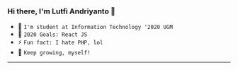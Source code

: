 ### Hi there, I'm Lutfi Andriyanto 👋

- 🔭 `I'm student at Information Technology '2020 UGM `
- 🥅 `2020 Goals: React JS`
- ⚡ `Fun fact: I hate PHP, lol`
- 🌱 `Keep growing, myself!`

---

